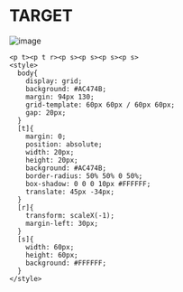 # TARGET

![image](https://github.com/gaschneider/cssbattle/assets/16023844/a77e6bb4-ece9-4e37-a3b2-4e260880b018)

```
<p t><p t r><p s><p s><p s><p s>
<style>
  body{
    display: grid;
    background: #AC474B;
    margin: 94px 130;
    grid-template: 60px 60px / 60px 60px;
    gap: 20px;
  }
  [t]{
    margin: 0;
    position: absolute;
    width: 20px;
    height: 20px;
    background: #AC474B;
    border-radius: 50% 50% 0 50%;
    box-shadow: 0 0 0 10px #FFFFFF;
    translate: 45px -34px;
  }
  [r]{
    transform: scaleX(-1);
    margin-left: 30px;
  }
  [s]{
    width: 60px;
    height: 60px;
    background: #FFFFFF;
  }
</style>
```
